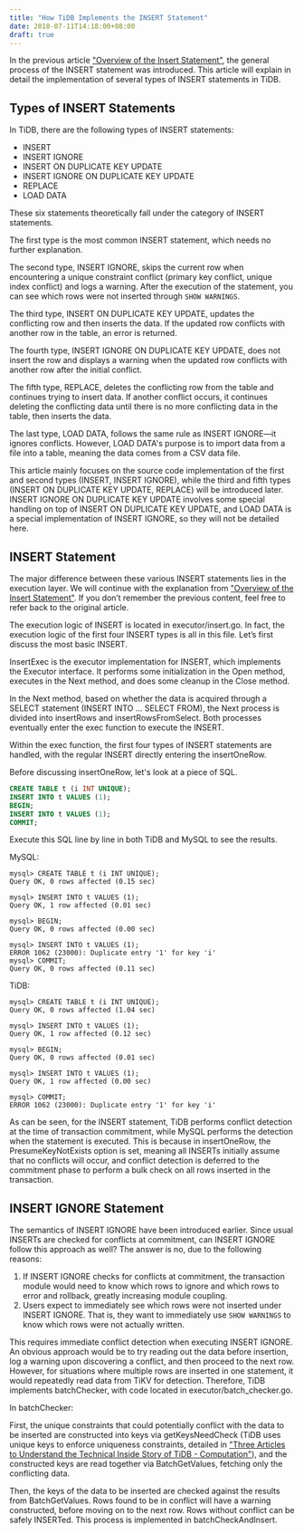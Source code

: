 ```yaml
---
title: "How TiDB Implements the INSERT Statement"  
date: 2018-07-11T14:18:00+08:00  
draft: true  
---
```


In the previous article ["Overview of the Insert Statement"](https://zhuanlan.zhihu.com/p/34512827), the general process of the INSERT statement was introduced. This article will explain in detail the implementation of several types of INSERT statements in TiDB.

## Types of INSERT Statements

In TiDB, there are the following types of INSERT statements:

* INSERT
* INSERT IGNORE
* INSERT ON DUPLICATE KEY UPDATE
* INSERT IGNORE ON DUPLICATE KEY UPDATE
* REPLACE
* LOAD DATA

These six statements theoretically fall under the category of INSERT statements.

The first type is the most common INSERT statement, which needs no further explanation.

The second type, INSERT IGNORE, skips the current row when encountering a unique constraint conflict (primary key conflict, unique index conflict) and logs a warning. After the execution of the statement, you can see which rows were not inserted through `SHOW WARNINGS`.

The third type, INSERT ON DUPLICATE KEY UPDATE, updates the conflicting row and then inserts the data. If the updated row conflicts with another row in the table, an error is returned.

The fourth type, INSERT IGNORE ON DUPLICATE KEY UPDATE, does not insert the row and displays a warning when the updated row conflicts with another row after the initial conflict.

The fifth type, REPLACE, deletes the conflicting row from the table and continues trying to insert data. If another conflict occurs, it continues deleting the conflicting data until there is no more conflicting data in the table, then inserts the data.

The last type, LOAD DATA, follows the same rule as INSERT IGNORE—it ignores conflicts. However, LOAD DATA's purpose is to import data from a file into a table, meaning the data comes from a CSV data file.

This article mainly focuses on the source code implementation of the first and second types (INSERT, INSERT IGNORE), while the third and fifth types (INSERT ON DUPLICATE KEY UPDATE, REPLACE) will be introduced later. INSERT IGNORE ON DUPLICATE KEY UPDATE involves some special handling on top of INSERT ON DUPLICATE KEY UPDATE, and LOAD DATA is a special implementation of INSERT IGNORE, so they will not be detailed here.

## INSERT Statement

The major difference between these various INSERT statements lies in the execution layer. We will continue with the explanation from ["Overview of the Insert Statement"](https://zhuanlan.zhihu.com/p/34512827). If you don’t remember the previous content, feel free to refer back to the original article.

The execution logic of INSERT is located in executor/insert.go. In fact, the execution logic of the first four INSERT types is all in this file. Let’s first discuss the most basic INSERT.

InsertExec is the executor implementation for INSERT, which implements the Executor interface. It performs some initialization in the Open method, executes in the Next method, and does some cleanup in the Close method.

In the Next method, based on whether the data is acquired through a SELECT statement (INSERT INTO ... SELECT FROM), the Next process is divided into insertRows and insertRowsFromSelect. Both processes eventually enter the exec function to execute the INSERT.

Within the exec function, the first four types of INSERT statements are handled, with the regular INSERT directly entering the insertOneRow.

Before discussing insertOneRow, let's look at a piece of SQL.

```sql
CREATE TABLE t (i INT UNIQUE);
INSERT INTO t VALUES (1);
BEGIN;
INSERT INTO t VALUES (1);
COMMIT;
```

Execute this SQL line by line in both TiDB and MySQL to see the results.

MySQL:

```text
mysql> CREATE TABLE t (i INT UNIQUE);
Query OK, 0 rows affected (0.15 sec)

mysql> INSERT INTO t VALUES (1);
Query OK, 1 row affected (0.01 sec)

mysql> BEGIN;
Query OK, 0 rows affected (0.00 sec)

mysql> INSERT INTO t VALUES (1);
ERROR 1062 (23000): Duplicate entry '1' for key 'i'
mysql> COMMIT;
Query OK, 0 rows affected (0.11 sec)
```

TiDB:

```text
mysql> CREATE TABLE t (i INT UNIQUE);
Query OK, 0 rows affected (1.04 sec)

mysql> INSERT INTO t VALUES (1);
Query OK, 1 row affected (0.12 sec)

mysql> BEGIN;
Query OK, 0 rows affected (0.01 sec)

mysql> INSERT INTO t VALUES (1);
Query OK, 1 row affected (0.00 sec)

mysql> COMMIT;
ERROR 1062 (23000): Duplicate entry '1' for key 'i'
```

As can be seen, for the INSERT statement, TiDB performs conflict detection at the time of transaction commitment, while MySQL performs the detection when the statement is executed. This is because in insertOneRow, the PresumeKeyNotExists option is set, meaning all INSERTs initially assume that no conflicts will occur, and conflict detection is deferred to the commitment phase to perform a bulk check on all rows inserted in the transaction.

## INSERT IGNORE Statement

The semantics of INSERT IGNORE have been introduced earlier. Since usual INSERTs are checked for conflicts at commitment, can INSERT IGNORE follow this approach as well? The answer is no, due to the following reasons:

1. If INSERT IGNORE checks for conflicts at commitment, the transaction module would need to know which rows to ignore and which rows to error and rollback, greatly increasing module coupling.
2. Users expect to immediately see which rows were not inserted under INSERT IGNORE. That is, they want to immediately use `SHOW WARNINGS` to know which rows were not actually written.

This requires immediate conflict detection when executing INSERT IGNORE. An obvious approach would be to try reading out the data before insertion, log a warning upon discovering a conflict, and then proceed to the next row. However, for situations where multiple rows are inserted in one statement, it would repeatedly read data from TiKV for detection. Therefore, TiDB implements batchChecker, with code located in executor/batch_checker.go.

In batchChecker:

First, the unique constraints that could potentially conflict with the data to be inserted are constructed into keys via getKeysNeedCheck (TiDB uses unique keys to enforce uniqueness constraints, detailed in ["Three Articles to Understand the Technical Inside Story of TiDB - Computation"](https://zhuanlan.zhihu.com/p/27108657)), and the constructed keys are read together via BatchGetValues, fetching only the conflicting data.

Then, the keys of the data to be inserted are checked against the results from BatchGetValues. Rows found to be in conflict will have a warning constructed, before moving on to the next row. Rows without conflict can be safely INSERTed. This process is implemented in batchCheckAndInsert.
